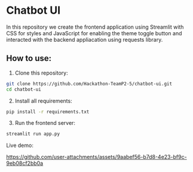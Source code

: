 ﻿# Chatbot UI 

In this repository we create the frontend application using Streamlit with CSS for styles and JavaScript for enabling the theme toggle button and interacted with the backend appliacation using requests library.

## How to use:
1. Clone this repository:
```bash
git clone https://github.com/Hackathon-TeamP2-5/chatbot-ui.git
cd chatbot-ui
```

2. Install all requirements:
```bash
pip install -r requirements.txt
```

3. Run the frontend server:
```bash
streamlit run app.py 
```

Live demo:

https://github.com/user-attachments/assets/9aabef56-b7d8-4e23-bf9c-9eb08cf2bb0a

